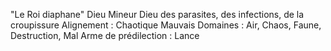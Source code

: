 "Le Roi diaphane"
Dieu Mineur
Dieu des parasites, des infections, de la croupissure
Alignement : Chaotique Mauvais
Domaines : Air, Chaos, Faune, Destruction, Mal
Arme de prédilection : Lance
